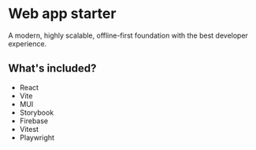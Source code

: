 # Web app starter

A modern, highly scalable, offline-first foundation with the best developer experience.

## What's included?

- React
- Vite
- MUI 
- Storybook 
- Firebase
- Vitest
- Playwright 
